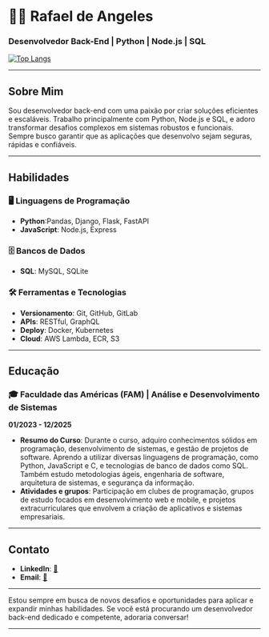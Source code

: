 # 👨‍💻 Rafael de Angeles

### Desenvolvedor Back-End | Python | Node.js | SQL

[![Top Langs](https://github-readme-stats.vercel.app/api/top-langs/?username=RafaeldAngeles&layout=compact)](https://github.com/anuraghazra/github-readme-stats)

---

## Sobre Mim

Sou desenvolvedor back-end com uma paixão por criar soluções eficientes e escaláveis. Trabalho principalmente com Python, Node.js e SQL, e adoro transformar desafios complexos em sistemas robustos e funcionais. Sempre busco garantir que as aplicações que desenvolvo sejam seguras, rápidas e confiáveis.

---


## Habilidades

### 🖥️ Linguagens de Programação
- **Python**:Pandas, Django, Flask, FastAPI
- **JavaScript**: Node.js, Express

### 🗄️ Bancos de Dados
- **SQL**: MySQL, SQLite

### 🛠️ Ferramentas e Tecnologias
- **Versionamento**: Git, GitHub, GitLab
- **APIs**: RESTful, GraphQL
- **Deploy**: Docker, Kubernetes
- **Cloud**: AWS Lambda, ECR, S3

---


## Educação

### 🎓 Faculdade das Américas (FAM) | Análise e Desenvolvimento de Sistemas
**01/2023 - 12/2025**
- **Resumo do Curso**: Durante o curso, adquiro conhecimentos sólidos em programação, desenvolvimento de sistemas, e gestão de projetos de software. Aprendo a utilizar diversas linguagens de programação, como Python, JavaScript e C, e tecnologias de banco de dados como SQL. Também estudo metodologias ágeis, engenharia de software, arquitetura de sistemas, e segurança da informação.
- **Atividades e grupos**: Participação em clubes de programação, grupos de estudo focados em desenvolvimento web e mobile, e projetos extracurriculares que envolvem a criação de aplicativos e sistemas empresariais.

---

## Contato

- **LinkedIn**: [🔗](https://www.linkedin.com/in/rafael-de-angeles-91b662250/)
- **Email**: [📧](mailto:rafael.angeles.toledano@gmail.com)

---

Estou sempre em busca de novos desafios e oportunidades para aplicar e expandir minhas habilidades. Se você está procurando um desenvolvedor back-end dedicado e competente, adoraria conversar!

---
